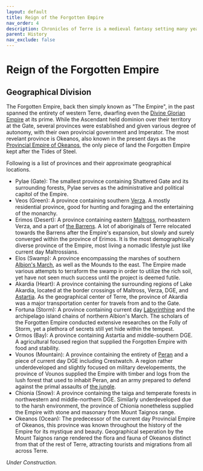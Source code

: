```yaml
---
layout: default
title: Reign of the Forgotten Empire
nav_order: 4
description: Chronicles of Terre is a medieval fantasy setting many years in the writing.
parent: History
nav_exclude: false
---
```


# Reign of the Forgotten Empire

## Geographical Division

The Forgotten Empire, back then simply known as "The Empire", in the past spanned the entirety of western Terre, dwarfing even the [Divine Glorian Empire](../region/DGE) at its prime. While the Ascendant held dominion over their territory at the Gate, several provinces were established and given various degree of autonomy, with their own provincial government and Imperator. The most revelant province is Okeanos, also known in the present days as the [Provincial Empire of Okeanos](../region/Okeanos), the only piece of land the Forgotten Empire kept after the Tides of Steel.

Following is a list of provinces and their approximate geographical locations.

- Pylae (Gate): The smallest province containing Shattered Gate and its surrounding forests, Pylae serves as the administrative and political capitol of the Empire.
- Veos (Green): A province containing southern [Verza](../region/Verza). A mostly residential province, good for hunting and foraging and the entertaining of the monarchy.
- Erimos (Desert): A province containing eastern [Maltross](../region/Maltross), northeastern Verza, and a part of [the Barrens](../region/Barrens). A lot of aboriginals of Terre relocated towards the Barrens after the Empire's expansion, but slowly and surely converged within the province of Erimos. It is the most demographically diverse province of the Empire, most living a nomadic lifestyle just like current day Maltrossians.
- Elos (Swamp): A province encompassing the marshes of southern [Albion's March](../region/Fracture), as well as the Mounds to the east. The Empire made various attempts to terraform the swamp in order to utilize the rich soil, yet have not seen much success until the project is deemed futile.
- Akardia (Heart): A province containing the surrounding regions of Lake Akardia, located at the border crossings of Maltross, Verza, DGE, and [Astartia](../region/Astartia). As the geographical center of Terre, the province of Akardia was a major transportation center for travels from and to the Gate.
- Fortuna (Storm): A province containing current day [Labyrinthine](../region/Labyrinthine) and the archipelago island chains of northern Albion's March. The scholars of the Forgotten Empire conducted extensive researches on the Folly of Storm, yet a plethora of secrets still yet hide within the tempest.
- Ormos (Bay): A province containing Astartia and middle-southern DGE. A agricultural focused region that supplied the Forgotten Empire with food and stability.
- Vounos (Mountain): A province containing the entirety of [Peran](../region/Peran) and a piece of current day DGE including Crestwatch. A region rather underdeveloped and slightly focused on military developements, the province of Vounos supplied the Empire with timber and logs from the lush forest that used to inhabit Peran, and an army prepared to defend against the primal assaults of [the jungle](../region/Yharn).
- Chionia (Snow): A province containing the taiga and temperate forests in northwestern and middle-northern DGE. Similarly underdeveloped due to the harsh environment, the province of Chionia nonetheless supplied the Empire with stone and masonary from Mount Taignos range.
- Okeanos (Ocean): The predecessor of the current day Provincial Empire of Okeanos, this province was known throughout the history of the Empire for its mystique and beauty. Geographical seperation by the Mount Taignos range rendered the flora and fauna of Okeanos distinct from that of the rest of Terre, attracting tourists and migrations from all across Terre.

*Under Construction.*